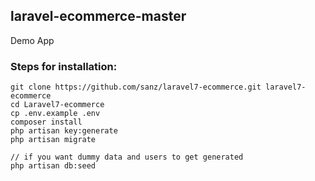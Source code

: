 ## laravel-ecommerce-master
Demo App

### Steps for installation:
```
git clone https://github.com/sanz/laravel7-ecommerce.git laravel7-ecommerce
cd Laravel7-ecommerce
cp .env.example .env
composer install
php artisan key:generate
php artisan migrate

// if you want dummy data and users to get generated
php artisan db:seed
```
